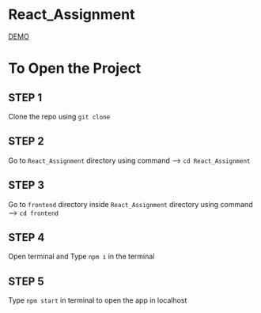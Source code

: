 # React_Assignment
[DEMO](https://react-assignment-infilon.netlify.app/)

# To Open the Project 

## STEP 1

Clone the repo using 
`git clone`

## STEP 2

Go to `React_Assignment` directory
using command --> `cd React_Assignment`

## STEP 3

Go to `frontend` directory inside `React_Assignment` directory
using command --> `cd frontend`

## STEP 4

Open terminal and
Type `npm i` in the terminal

## STEP 5

Type `npm start` in terminal to open the app in localhost
